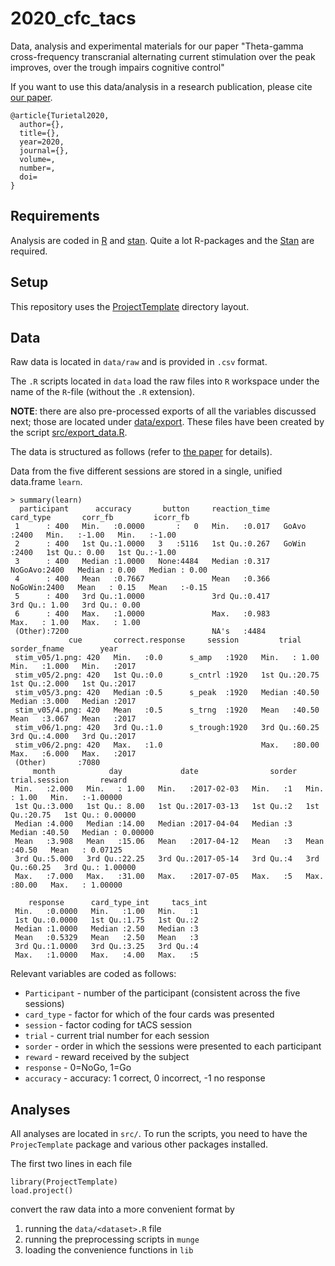 # 2020_cfc_tacs
Data, analysis and experimental materials for our paper "Theta-gamma cross-frequency transcranial alternating current stimulation over the peak improves, over the trough impairs cognitive control"

If you want to use this data/analysis in a research publication, please cite [our paper](http://psyarxiv.com).


~~~{bibtex}
@article{Turietal2020,
  author={},
  title={},
  year=2020,
  journal={},
  volume=,
  number=,
  doi=
}
~~~

## Requirements

Analysis are coded in [R](http://r-project.org) and [stan](http://mc-stan.org). Quite a lot R-packages and the [Stan](http://mc-stan.org) are required. 

## Setup

This repository uses the
[ProjectTemplate](http://projecttemplate.net/) directory layout. 

## Data

Raw data is located in `data/raw` and is provided in `.csv` format.

The `.R` scripts located in `data` load the raw files into `R`
workspace under the name of the `R`-file (without the `.R` extension).

**NOTE**: there are also pre-processed exports of all the variables discussed next; those are located under [data/export](data/export). These files have been created by the script [src/export_data.R](src/export_data.R).


The data is structured as follows (refer to [the paper](http://) for
details).

Data from the five different sessions are stored in a single, unified data.frame `learn`.

~~~
> summary(learn)
  participant      accuracy       button     reaction_time     card_type       corr_fb         icorr_fb    
 1      : 400   Min.   :0.0000       :   0   Min.   :0.017   GoAvo  :2400   Min.   :-1.00   Min.   :-1.00  
 2      : 400   1st Qu.:1.0000   3   :5116   1st Qu.:0.267   GoWin  :2400   1st Qu.: 0.00   1st Qu.:-1.00  
 3      : 400   Median :1.0000   None:4484   Median :0.317   NoGoAvo:2400   Median : 0.00   Median : 0.00  
 4      : 400   Mean   :0.7667               Mean   :0.366   NoGoWin:2400   Mean   : 0.15   Mean   :-0.15  
 5      : 400   3rd Qu.:1.0000               3rd Qu.:0.417                  3rd Qu.: 1.00   3rd Qu.: 0.00  
 6      : 400   Max.   :1.0000               Max.   :0.983                  Max.   : 1.00   Max.   : 1.00  
 (Other):7200                                NA's   :4484                                                  
             cue       correct.response     session         trial        sorder_fname        year     
 stim_v05/1.png: 420   Min.   :0.0      s_amp   :1920   Min.   : 1.00   Min.   :1.000   Min.   :2017  
 stim_v05/2.png: 420   1st Qu.:0.0      s_cntrl :1920   1st Qu.:20.75   1st Qu.:2.000   1st Qu.:2017  
 stim_v05/3.png: 420   Median :0.5      s_peak  :1920   Median :40.50   Median :3.000   Median :2017  
 stim_v05/4.png: 420   Mean   :0.5      s_trng  :1920   Mean   :40.50   Mean   :3.067   Mean   :2017  
 stim_v06/1.png: 420   3rd Qu.:1.0      s_trough:1920   3rd Qu.:60.25   3rd Qu.:4.000   3rd Qu.:2017  
 stim_v06/2.png: 420   Max.   :1.0                      Max.   :80.00   Max.   :6.000   Max.   :2017  
 (Other)       :7080                                                                                  
     month            day             date                sorder  trial.session       reward        
 Min.   :2.000   Min.   : 1.00   Min.   :2017-02-03   Min.   :1   Min.   : 1.00   Min.   :-1.00000  
 1st Qu.:3.000   1st Qu.: 8.00   1st Qu.:2017-03-13   1st Qu.:2   1st Qu.:20.75   1st Qu.: 0.00000  
 Median :4.000   Median :14.00   Median :2017-04-04   Median :3   Median :40.50   Median : 0.00000  
 Mean   :3.908   Mean   :15.06   Mean   :2017-04-12   Mean   :3   Mean   :40.50   Mean   : 0.07125  
 3rd Qu.:5.000   3rd Qu.:22.25   3rd Qu.:2017-05-14   3rd Qu.:4   3rd Qu.:60.25   3rd Qu.: 1.00000  
 Max.   :7.000   Max.   :31.00   Max.   :2017-07-05   Max.   :5   Max.   :80.00   Max.   : 1.00000  
                                                                                                    
    response      card_type_int     tacs_int
 Min.   :0.0000   Min.   :1.00   Min.   :1  
 1st Qu.:0.0000   1st Qu.:1.75   1st Qu.:2  
 Median :1.0000   Median :2.50   Median :3  
 Mean   :0.5329   Mean   :2.50   Mean   :3  
 3rd Qu.:1.0000   3rd Qu.:3.25   3rd Qu.:4  
 Max.   :1.0000   Max.   :4.00   Max.   :5 
~~~

Relevant variables are coded as follows:

- `Participant` - number of the participant (consistent across the five sessions)
- `card_type` - factor for which of the four cards was presented
- `session` - factor coding for tACS session
- `trial` - current trial number for each session
- `sorder` - order in which the sessions were presented to each participant
- `reward` - reward received by the subject
- `response` - 0=NoGo, 1=Go
- `accuracy` - accuracy: 1 correct, 0 incorrect, -1 no response


## Analyses

All analyses are located in `src/`. To run the scripts, you need to
have the `ProjecTemplate` package and various other packages
installed.

The first two lines in each file
~~~{R}
library(ProjectTemplate)
load.project()
~~~
convert the raw data into a more convenient format by

1. running the `data/<dataset>.R` file
2. running the preprocessing scripts in `munge`
3. loading the convenience functions in `lib`
